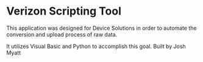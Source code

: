 # Verizon Scripting Tool
This application was designed for Device Solutions in order to 
automate the conversion and upload process of raw data.

It utilizes Visual Basic and Python to accomplish this goal.
Built by Josh Myatt

